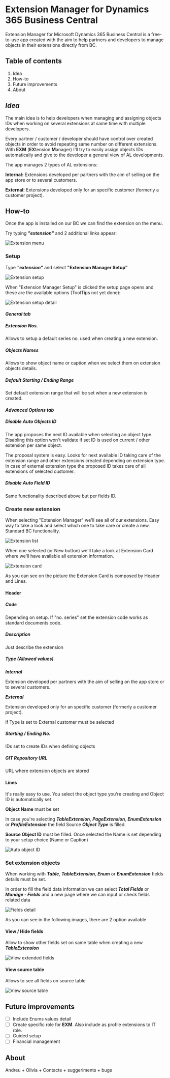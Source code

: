 # Extension Manager for Dynamics 365 Business Central

Extension Manager for Microsoft Dynamics 365 Business Central is a free-to-use app created with the aim to help partners and developers to manage objects in their extensions directly from BC.

## Table of contents

1. Idea
2. How-to
3. Future improvements
4. About

## ***Idea***

The main idea is to help developers when managing and assigning objects IDs when working on several extensions at same time with multiple developers.

Every partner / customer / developer should have control over created objects in order to avoid repeating same number on different extensions. With **EXM** (**EX**tension **M**anager) I'll try to easily assign objects IDs automatically and give to the developer a general view of AL developments.

The app manages 2 types of AL extensions:

**Internal:** Extensions developed per partners with the aim of selling on the app store or to several customers.

**External:** Extensions developed only for an specific customer (formerly a customer project).

## How-to

Once the app is installed on our BC we can find the extension on the menu.

Try typing ***"extension"*** and 2 additional links appear:

![Extension menu](/images/EXM_Menu.gif)

### Setup

Type ***"extension"*** and select **"Extension Manager Setup"**

![Extension setup](/images/EXM_Setup.png)

When "Extension Manager Setup" is clicked the setup page opens and these are the available options (ToolTips not yet done):

![Extension setup detail](/images/EXM_Setup_detail.png)

#### ***General tab***

##### **Extension Nos.**

 Allows to setup a default series no. used when creating a new extension.

##### **Objects Names**

 Allows to show object name or caption when we select them on extension objects details.

##### **Default Starting / Ending Range**

 Set default extension range that will be set when a new extension is created.

#### ***Advanced Options tab***

##### **Disable Auto Objects ID**

 The app proposes the next ID available when selecting an object type. Disabling this option won't validate if set ID is used on current / other extension per same object.

 The proposal system is easy. Looks for next available ID taking care of the extension range and other extensions created depending on extension type. In case of external extension type the proposed ID takes care of all extensions of selected customer.

##### **Disable Auto Field ID**

 Same functionality described above but per fields ID.

### Create new extension

When selecting "Extension Manager" we'll see all of our extensions. Easy way to take a look and select which one to take care or create a new. Standard BC functionality.

![Extension list](/images/EXM_List.png)

When one selected (or New button) we'll take a look at Extension Card where we'll have available all extension information.

![Extension card](/images/EXM_Ext_Header.png)

As you can see on the picture the Extension Card is composed by Header and Lines.

#### Header

##### **Code**

 Depending on setup. If "no. series" set the extension code works as standard documents code.

##### **Description**

 Just describe the extension

##### **Type** (Allowed values)

 ***Internal***

  Extension developed per partners with the aim of selling on the app store or to several customers.

 ***External***

  Extension developed only for an specific customer (formerly a customer project).

 If Type is set to External customer must be selected

##### **Starting / Ending No.**

 IDs set to create IDs when defining objects

##### **GIT Repository URL**

 URL where extension objects are stored

#### Lines

It's really easy to use. You select the object type you're creating and Object ID is automatically set.

**Object Name** must be set

In case you're selecting ***TableExtension***, ***PageExtension***, ***EnumExtension*** or ***ProfileExtension*** the field Source ***Object Type*** is filled.

**Source Object ID** must be filled. Once selected the Name is set depending to your setup choice (Name or Caption)

![Auto object ID](/images/EXM_Auto_Object_ID.gif)

### Set extension objects

When working with ***Table***, ***TableExtension***, ***Enum*** or ***EnumExtension*** fields details must be set.

In order to fill the field data information we can select ***Total Fields*** or ***Manage - Fields*** and a new page where we can input or check fields related data

![Fields detail](/images/EXM_Ext_Detail_Table.png)

As you can see in the following images, there are 2 option available

#### **View / Hide fields**

 Allow to show other fields set on same table when creating a new ***TableExtension***

![View extended fields](/images/EXM_View_Ext_Same_Table.gif)

#### **View source table**

 Allows to see all fields on source table

![View source table](/images/EXM_View_Source_Table.gif)

## Future improvements

- [ ] Include Enums values detail
- [ ] Create specific role for **EXM**. Also include as profile extensions to IT role.
- [ ] Guided setup
- [ ] Financial management

## About

Andreu + Olivia + Contacte + suggeriments + bugs
